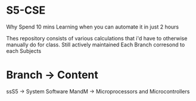 # S5-CSE

Why Spend 10 mins Learning when you can automate it in just 2 hours

Thes repository consists of various calculations that i'd have to otherwise manually do for class. Still actively maintained Each Branch corresond to each Subjects

# Branch -> Content
ssS5    -> System Software
MandM   -> Microprocessors and Microcontrollers 

